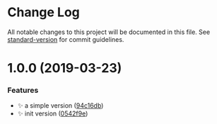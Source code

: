 # Change Log

All notable changes to this project will be documented in this file. See [standard-version](https://github.com/conventional-changelog/standard-version) for commit guidelines.

# 1.0.0 (2019-03-23)


### Features

* :sparkles: a simple version ([94c16db](https://github.com/huruji/assets-preloader/commit/94c16db))
* :sparkles: init version ([0542f9e](https://github.com/huruji/assets-preloader/commit/0542f9e))
